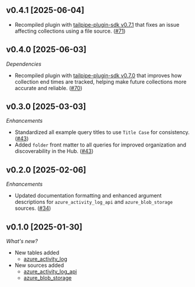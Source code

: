 ## v0.4.1 [2025-06-04]

- Recompiled plugin with [tailpipe-plugin-sdk v0.7.1](https://github.com/turbot/tailpipe-plugin-sdk/blob/develop/CHANGELOG.md#v071-2025-06-04) that fixes an issue affecting collections using a file source. ([#71](https://github.com/turbot/tailpipe-plugin-azure/pull/71))

## v0.4.0 [2025-06-03]

_Dependencies_

- Recompiled plugin with [tailpipe-plugin-sdk v0.7.0](https://github.com/turbot/tailpipe-plugin-sdk/blob/develop/CHANGELOG.md#v070-2025-06-03) that improves how collection end times are tracked, helping make future collections more accurate and reliable. ([#70](https://github.com/turbot/tailpipe-plugin-azure/pull/70))

## v0.3.0 [2025-03-03]

_Enhancements_

- Standardized all example query titles to use `Title Case` for consistency. ([#43](https://github.com/turbot/tailpipe-plugin-azure/pull/43))
- Added `folder` front matter to all queries for improved organization and discoverability in the Hub. ([#43](https://github.com/turbot/tailpipe-plugin-azure/pull/43))

## v0.2.0 [2025-02-06]

_Enhancements_

- Updated documentation formatting and enhanced argument descriptions for `azure_activity_log_api` and `azure_blob_storage` sources. ([#34](https://github.com/turbot/tailpipe-plugin-azure/pull/34))

## v0.1.0 [2025-01-30]

_What's new?_

- New tables added
  - [azure_activity_log](https://hub.tailpipe.io/plugins/turbot/azure/tables/azure_activity_log)
- New sources added
  - [azure_activity_log_api](https://hub.tailpipe.io/plugins/turbot/azure/sources/azure_activity_log_api)
  - [azure_blob_storage](https://hub.tailpipe.io/plugins/turbot/azure/sources/azure_blob_storage)
